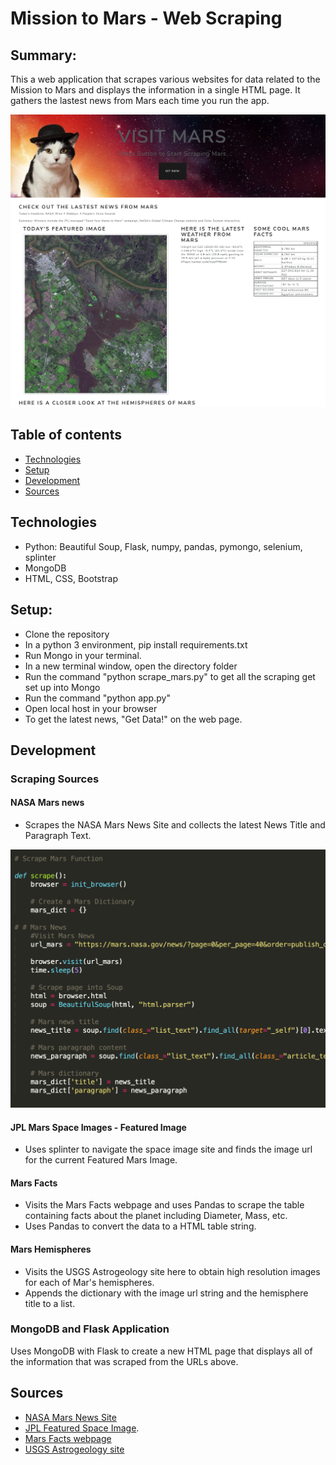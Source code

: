 # Mission to Mars - Web Scraping 

## Summary: 
This a web application that scrapes various websites for data related to the Mission to Mars and displays the information in a single HTML page. It gathers the lastest news from Mars each time you run the app. 

![](Screenshots/Webpage.png)

## Table of contents
* [Technologies](#technologies)
* [Setup](#setup)
* [Development](#development)
* [Sources](#sources)

## Technologies 
* Python: Beautiful Soup, Flask, numpy, pandas, pymongo, selenium, splinter
* MongoDB
* HTML, CSS, Bootstrap 

## Setup:
* Clone the repository
* In a python 3 environment, pip install requirements.txt
* Run Mongo in your terminal.
* In a new terminal window, open the directory folder
* Run the command "python scrape_mars.py" to get all the scraping get set up into Mongo
* Run the command "python app.py" 
* Open local host in your browser
* To get the latest news, "Get Data!" on the web page. 


## Development
### Scraping Sources
#### NASA Mars news 
* Scrapes the NASA Mars News Site and collects the latest News Title and Paragraph Text. 

![](Screenshots/scrape.png)

#### JPL Mars Space Images - Featured Image
* Uses splinter to navigate the space image site and finds the image url for the current Featured Mars Image.

#### Mars Facts
* Visits the Mars Facts webpage and uses Pandas to scrape the table containing facts about the planet including Diameter, Mass, etc.
* Uses Pandas to convert the data to a HTML table string.

#### Mars Hemispheres
* Visits the USGS Astrogeology site here to obtain high resolution images for each of Mar's hemispheres.
* Appends the dictionary with the image url string and the hemisphere title to a list. 

### MongoDB and Flask Application
Uses MongoDB with Flask to create a new HTML page that displays all of the information that was scraped from the URLs above.

## Sources
* [NASA Mars News Site](https://mars.nasa.gov/news/)
* [JPL Featured Space Image](https://www.jpl.nasa.gov/spaceimages/?search=&category=Mars).
* [Mars Facts webpage](https://space-facts.com/mars/)
* [USGS Astrogeology site](https://astrogeology.usgs.gov/search/results?q=hemisphere+enhanced&k1=target&v1=Mars)





















